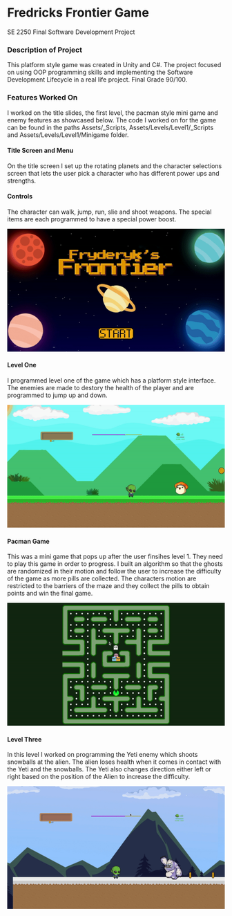 # Fredricks Frontier Game
SE 2250 Final Software Development Project 

### Description of Project
This platform style game was created in Unity and C#. The project focused on using OOP programming skills and implementing the Software Development Lifecycle in a real life project. Final Grade 90/100. 

### Features Worked On
I worked on the title slides, the first level, the pacman style mini game and enemy features as showcased below. The code I worked on for the game can be found in the paths Assets/_Scripts, Assets/Levels/Level1/_Scripts and Assets/Levels/Level1/Minigame folder. 

#### Title Screen and Menu
On the title screen I set up the rotating planets and the character selections screen that lets the user pick a character who has different power ups and strengths.

#### Controls
The character can walk, jump, run, slie and shoot weapons. The special items are each programmed to have a special power boost. 

![](Title.gif)

#### Level One
I programmed level one of the game which has a platform style interface. The enemies are made to destory the health of the player and are programmed to jump up and down.

![](LevelOne.gif)

#### Pacman Game
This was a mini game that pops up after the user finsihes level 1. They need to play this game in order to progress. I built an algorithm so that the ghosts are randomized in their motion and follow the user to increase the difficulty of the game as more pills are collected. The characters motion are restricted to the barriers of the maze and they collect the pills to obtain points and win the final game. 

![](Pacman.gif)

#### Level Three
In this level I worked on programming the Yeti enemy which shoots snowballs at the alien. The alien loses health when it comes in contact with the Yeti and the snowballs. The Yeti also changes direction either left or right based on the position of the Alien to increase the difficulty. 

![](LevelThree.gif)
